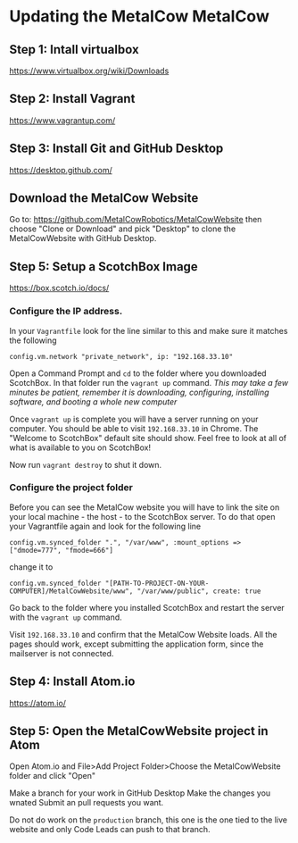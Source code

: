 # Updating the MetalCow MetalCow

## Step 1: Intall virtualbox
https://www.virtualbox.org/wiki/Downloads

## Step 2: Install Vagrant
https://www.vagrantup.com/

## Step 3: Install Git and GitHub Desktop
https://desktop.github.com/

## Download the MetalCow Website
Go to: https://github.com/MetalCowRobotics/MetalCowWebsite
then choose "Clone or Download" and pick "Desktop" to clone the MetalCowWebsite with GitHub Desktop.

## Step 5: Setup a ScotchBox Image
https://box.scotch.io/docs/

### Configure the IP address.
In your `Vagrantfile` look for the line similar to this and make sure it matches the following
```
config.vm.network "private_network", ip: "192.168.33.10"
```

Open a Command Prompt and `cd` to the folder where you downloaded ScotchBox.  In that folder run the `vagrant up` command. *This may take a few minutes be patient, remember it is downloading, configuring, installing software, and booting a whole new computer*

Once `vagrant up` is complete you will have a server running on your computer.  You should be able to visit `192.168.33.10` in Chrome. The "Welcome to ScotchBox" default site should show.  Feel free to look at all of what is available to you on ScotchBox!

Now run `vagrant destroy` to shut it down.

### Configure the project folder
Before you can see the MetalCow website you will have to link the site on your local machine - the host - to the ScotchBox server.  To do that open your Vagrantfile again and look for the following line
```
config.vm.synced_folder ".", "/var/www", :mount_options => ["dmode=777", "fmode=666"]
```

change it to
```
config.vm.synced_folder "[PATH-TO-PROJECT-ON-YOUR-COMPUTER]/MetalCowWebsite/www", "/var/www/public", create: true
```

Go back to the folder where you installed ScotchBox and restart the server with the `vagrant up` command.

Visit `192.168.33.10` and confirm that the MetalCow Website loads.
All the pages should work, except submitting the application form, since the mailserver is not connected.

## Step 4: Install Atom.io
https://atom.io/

## Step 5: Open the MetalCowWebsite project in Atom
Open Atom.io and File>Add Project Folder>Choose the MetalCowWebsite folder and click "Open"

Make a branch for your work in GitHub Desktop
Make the changes you wnated
Submit an pull requests you want.

Do not do work on the `production` branch, this one is the one tied to the live website and only Code Leads can push to that branch.
